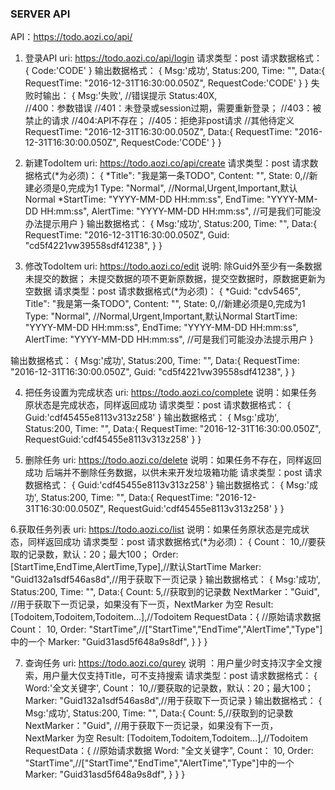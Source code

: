 ###  SERVER API
API：https://todo.aozi.co/api/


1. 登录API
uri: https://todo.aozi.co/api/login
请求类型：post
请求数据格式：
{
    Code:'CODE'
}
输出数据格式：
{
    Msg:'成功',
    Status:200,
    Time: "",
    Data:{
        RequestTime: "2016-12-31T16:30:00.050Z",
        RequestCode:'CODE'
    }
}
失败时输出： 
{
    Msg:'失败',   //错误提示
    Status:40X,  
    //400：参数错误
    //401：未登录或session过期，需要重新登录；
    //403：被禁止的请求
    //404:API不存在；
    //405：拒绝非post请求
    //其他待定义
    RequestTime: "2016-12-31T16:30:00.050Z",
    Data:{
        RequestTime: "2016-12-31T16:30:00.050Z",
        RequestCode:'CODE'
    }
}




2. 新建TodoItem
uri: https://todo.aozi.co/api/create
请求类型：post
请求数据格式(*为必须)：
{
   *Title":     "我是第一条TODO",
    Content:    "",
    State:      0,//新建必须是0,完成为1
    Type:       "Normal", //Normal,Urgent,Important,默认Normal
   *StartTime:  "YYYY-MM-DD HH:mm:ss",
    EndTime:    "YYYY-MM-DD HH:mm:ss",
    AlertTime:  "YYYY-MM-DD HH:mm:ss", //可是我们可能没办法提示用户 
}
 输出数据格式：
{
    Msg:'成功',
    Status:200,
    Time: "",
    Data:{
        RequestTime: "2016-12-31T16:30:00.050Z",
        Guid:        "cd5f4221vw39558sdf41238",
    }
}


3. 修改TodoItem
uri: https://todo.aozi.co/edit
说明:  除Guid外至少有一条数据未提交的数据；
      未提交数据的项不更新原数据，提交空数据时，原数据更新为空数据 
请求类型：post
请求数据格式(*为必须)：
{
   *Guid:       "cdv5465",
    Title":     "我是第一条TODO",
    Content:    "",
    State:      0,//新建必须是0,完成为1
    Type:       "Normal", //Normal,Urgent,Important,默认Normal
    StartTime:  "YYYY-MM-DD HH:mm:ss",
    EndTime:    "YYYY-MM-DD HH:mm:ss",
    AlertTime:  "YYYY-MM-DD HH:mm:ss", //可是我们可能没办法提示用户 
}

 输出数据格式：
{
    Msg:'成功',
    Status:200,
    Time: "",
    Data:{
        RequestTime: "2016-12-31T16:30:00.050Z",
        Guid:        "cd5f4221vw39558sdf41238",
    }
}



4. 把任务设置为完成状态
uri: https://todo.aozi.co/complete
说明：如果任务原状态是完成状态，同样返回成功
请求类型：post
请求数据格式：
{
    Guid:'cdf45455e8113v313z258'
}
输出数据格式：
{
    Msg:'成功',
    Status:200,
    Time: "",
    Data:{
        RequestTime: "2016-12-31T16:30:00.050Z",
        RequestGuid:'cdf45455e8113v313z258'
    }
}



5. 删除任务
uri: https://todo.aozi.co/delete
说明：如果任务不存在，同样返回成功
     后端并不删除任务数据，以供未来开发垃圾箱功能
请求类型：post
请求数据格式：
{
    Guid:'cdf45455e8113v313z258'
}
输出数据格式：
{
    Msg:'成功',
    Status:200,
    Time: "",
    Data:{
        RequestTime: "2016-12-31T16:30:00.050Z",
        RequestGuid:'cdf45455e8113v313z258'
    }
}



6.获取任务列表
uri: https://todo.aozi.co/list
说明：如果任务原状态是完成状态，同样返回成功
请求类型：post
请求数据格式(*为必须)：
{
    Count：      10,//要获取的记录数，默认：20；最大100；
    Order:      [StartTime,EndTime,AlertTime,Type],//默认StartTime
    Marker:     "Guid132a1sdf546as8d",//用于获取下一页记录
}
输出数据格式：
{
    Msg:'成功',
    Status:200,
    Time: "",
    Data:{
        Count: 5,//获取到的记录数
        NextMarker："Guid", //用于获取下一页记录，如果没有下一页，NextMarker 为空
        Result: [Todoitem,Todoitem,Todoitem...],//Todoitem
        RequestData：{   //原始请求数据 
            Count：      10,
            Order:      "StartTime",//["StartTime","EndTime","AlertTime","Type"]中的一个
            Marker:     "Guid31asd5f648a9s8df",
        }
    }
}


7. 查询任务
uri: https://todo.aozi.co/qurey
    说明 ：用户量少时支持汉字全文搜索，用户量大仅支持Title，可不支持搜索
请求类型：post
请求数据格式：
{
    Word:'全文关键字',
    Count：      10,//要获取的记录数，默认：20；最大100；
    Marker:     "Guid132a1sdf546as8d",//用于获取下一页记录
}
输出数据格式：
{
    Msg:'成功',
    Status:200,
    Time: "",
    Data:{
        Count: 5,//获取到的记录数
        NextMarker："Guid", //用于获取下一页记录，如果没有下一页，NextMarker 为空
        Result: [Todoitem,Todoitem,Todoitem...],//Todoitem
        RequestData：{   //原始请求数据 
            Word:       "全文关键字",
            Count：      10,
            Order:      "StartTime",//["StartTime","EndTime","AlertTime","Type"]中的一个
            Marker:     "Guid31asd5f648a9s8df",
        }
    }
}





